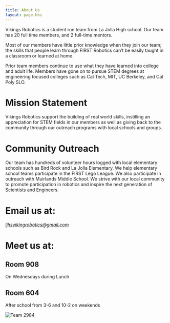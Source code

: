 ```yaml
---
title: About Us
layout: page.hbs
---
```


Vikings Robotics is a student run team from La Jolla High school. Our team has 20 full time members, and 2 full-time mentors.

Most of our members have little prior knowledge when they join our team; the skills that people learn through FIRST Robotics can’t be easily taught in a classroom or learned at home.

Prior team members continue to use what they have learned into college and adult life. Members have gone on to pursue STEM degrees at engineering focused colleges such as Cal Tech, MIT, UC Berkeley, and Cal Poly SLO.

# Mission Statement

Vikings Robotics support the building of real world skills, instilling an appreciation for STEM fields in our members as well as giving back to the community through our outreach programs with local schools and groups.

# Community Outreach

Our team has hundreds of volunteer hours logged with local elementary schools such as Bird Rock and La Jolla Elementary. We help elementary school teams participate in the FIRST Lego League. We also participate in outreach with Muirlands Middle School. We strive with our local community to promote participation in robotics and inspire the next generation of Scientists and Engineers.



<h1>Email us at:</h1>
<address>
<a href="ljhsvikingrobotics@gmail.com">ljhsvikingrobotics@gmail.com</a>
</address>
<h1>Meet us at:</h1>
<h2>Room 908</h2> On Wednesdays during Lunch
<br>
<h2>Room 604</h2> After school from 3-6 and 10-2 on weekends
<p>
  <img src="/images/team/team-photo-2018.jpg" alt="Team 2984">
</p>
